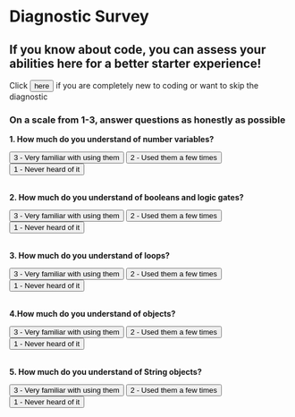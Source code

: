 # Diagnostic Survey

## If you know about code, you can assess your abilities here for a better starter experience!
Click **<button class="courses" onclick="document.location='https://gavinrcodenext.github.io/hackathon2021/hackathon.html'" type="submit"><span>here</span></button>** if you are completely new to coding or want to skip the diagnostic
<br />

### On a scale from 1-3, answer questions as honestly as possible

**1. How much do you understand of number variables?**
<div class="button-group minor-group">
    <button type="button" value="3" data-value="3">3 - Very familiar with using them</button>
    <button class="button" type="submit">2 - Used them a few times</button>
    <button class="button" type="submit">1 - Never heard of it</button>
</div>
<br />

**2. How much do you understand of booleans and logic gates?**
<div class="button-group minor-group">
    <button class="button" type="submit">3 - Very familiar with using them</button>
    <button class="button" type="submit">2 - Used them a few times</button>
    <button class="button" type="submit">1 - Never heard of it</button>
</div>
<br />

**3. How much do you understand of loops?**
<div class="button-group minor-group">
    <button class="button" type="submit">3 - Very familiar with using them</button>
    <button class="button" type="submit">2 - Used them a few times</button>
    <button class="button" type="submit">1 - Never heard of it</button>
</div>
<br />

**4.How much do you understand of objects?**
<div class="button-group minor-group">
    <button class="button" type="submit">3 - Very familiar with using them</button>
    <button class="button" type="submit">2 - Used them a few times</button>
    <button class="button" type="submit">1 - Never heard of it</button>
</div>
<br />

**5. How much do you understand of String objects?**
<div class="button-group minor-group">
    <button class="button" type="submit">3 - Very familiar with using them</button>
    <button class="button" type="submit">2 - Used them a few times</button>
    <button class="button" type="submit">1 - Never heard of it</button>
</div>
<br />
